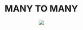 <center>
<h1>MANY TO MANY</h1>
<img src="https://www.tutorialride.com/images/dbms/many-to-many1.jpg">
</center>
